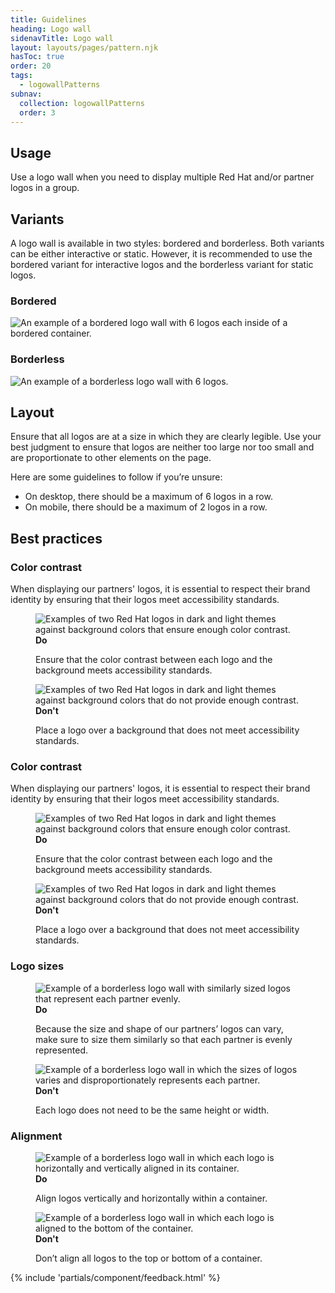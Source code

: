 ```yaml
---
title: Guidelines
heading: Logo wall
sidenavTitle: Logo wall
layout: layouts/pages/pattern.njk
hasToc: true
order: 20
tags:
  - logowallPatterns
subnav:
  collection: logowallPatterns
  order: 3
---
```


## Usage

Use a logo wall when you need to display multiple Red Hat and/or partner logos in a group. 

## Variants

A logo wall is available in two styles: bordered and borderless. Both variants can be either interactive or static. However, it is recommended to use the bordered variant for interactive logos and the borderless variant for static logos.

### Bordered

<uxdot-example>
    <img src="{{ '../guidelines-variants-bordered.png' | url }}" alt="An example of a bordered logo wall with 6 logos each inside of a bordered container.">
</uxdot-example>

### Borderless

<uxdot-example>
    <img src="{{ '../guidelines-variants-borderless.png' | url }}" alt="An example of a borderless logo wall with 6 logos.">
</uxdot-example>

## Layout

Ensure that all logos are at a size in which they are clearly legible. Use your best judgment to ensure that logos are neither too large nor too small and are proportionate to other elements on the page.

Here are some guidelines to follow if you’re unsure:
 - On desktop, there should be a maximum of 6 logos in a row.
 - On mobile, there should be a maximum of 2 logos in a row.

## Best practices

### Color contrast

When displaying our partners' logos, it is essential to respect their brand identity by ensuring that their logos meet accessibility standards.

<div class="grid sm-two-columns">
  <figure>
    <uxdot-example width-adjustment="600px">
        <img src="{{ '../guidelines-bestpractices-contrast-do.svg' | url }}" alt="Examples of two Red Hat logos in dark and light themes against background colors that ensure enough color contrast.">
    </uxdot-example>
    <figcaption part="do">
        <strong>Do</strong>
        <p>Ensure that the color contrast between each logo and the background meets accessibility standards.</p>
    </figcaption>
  </figure>
  <figure>
    <uxdot-example width-adjustment="600px">
        <img src="{{ '../guidelines-bestpractices-contrast-dont.svg' | url }}" alt="Examples of two Red Hat logos in dark and light themes against background colors that do not provide enough contrast.">
    </uxdot-example>
    <figcaption part="dont">
        <strong>Don't</strong>
        <p>Place a logo over a background that does not meet accessibility standards.</p>
    </figcaption>
  </figure>
</div>

### Color contrast

When displaying our partners' logos, it is essential to respect their brand identity by ensuring that their logos meet accessibility standards.

<div class="grid sm-two-columns">
  <figure>
    <uxdot-example width-adjustment="600px">
        <img src="{{ '../guidelines-bestpractices-contrast-do.svg' | url }}" alt="Examples of two Red Hat logos in dark and light themes against background colors that ensure enough color contrast.">
    </uxdot-example>
    <figcaption part="do">
        <strong>Do</strong>
        <p>Ensure that the color contrast between each logo and the background meets accessibility standards.</p>
    </figcaption>
  </figure>
  <figure>
    <uxdot-example width-adjustment="600px">
        <img src="{{ '../guidelines-bestpractices-contrast-dont.svg' | url }}" alt="Examples of two Red Hat logos in dark and light themes against background colors that do not provide enough contrast.">
    </uxdot-example>
    <figcaption part="dont">
        <strong>Don't</strong>
        <p>Place a logo over a background that does not meet accessibility standards.</p>
    </figcaption>
  </figure>
</div>

### Logo sizes

<div class="grid sm-two-columns">
  <figure>
    <uxdot-example width-adjustment="600px">
        <img src="{{ '../guidelines-bestpractices-sizing-do.png' | url }}" alt="Example of a borderless logo wall with similarly sized logos that represent each partner evenly.">
    </uxdot-example>
    <figcaption part="do">
        <strong>Do</strong>
        <p>Because the size and shape of our partners’ logos can vary, make sure to size them similarly so that each partner is evenly represented.</p>
    </figcaption>
  </figure>
  <figure>
    <uxdot-example width-adjustment="600px">
        <img src="{{ '../guidelines-bestpractices-sizing-dont.png' | url }}" alt="Example of a borderless logo wall in which the sizes of logos varies and disproportionately represents each partner.">
    </uxdot-example>
    <figcaption part="dont">
        <strong>Don't</strong>
        <p>Each logo does not need to be the same height or width.</p>
    </figcaption>
  </figure>
</div>

### Alignment

<div class="grid sm-two-columns">
  <figure>
    <uxdot-example width-adjustment="600px">
        <img src="{{ '../guidelines-bestpractices-align-do.png' | url }}" alt="Example of a borderless logo wall in which each logo is horizontally and vertically aligned in its container.">
    </uxdot-example>
    <figcaption part="do">
        <strong>Do</strong>
        <p>Align logos vertically and horizontally within a container.</p>
    </figcaption>
  </figure>
  <figure>
    <uxdot-example width-adjustment="600px">
        <img src="{{ '../guidelines-bestpractices-align-dont.png' | url }}" alt="Example of a borderless logo wall in which each logo is aligned to the bottom of the container.">
    </uxdot-example>
    <figcaption part="dont">
        <strong>Don't</strong>
        <p>Don’t align all logos to the top or bottom of a container.</p>
    </figcaption>
  </figure>
</div>

{% include 'partials/component/feedback.html' %}